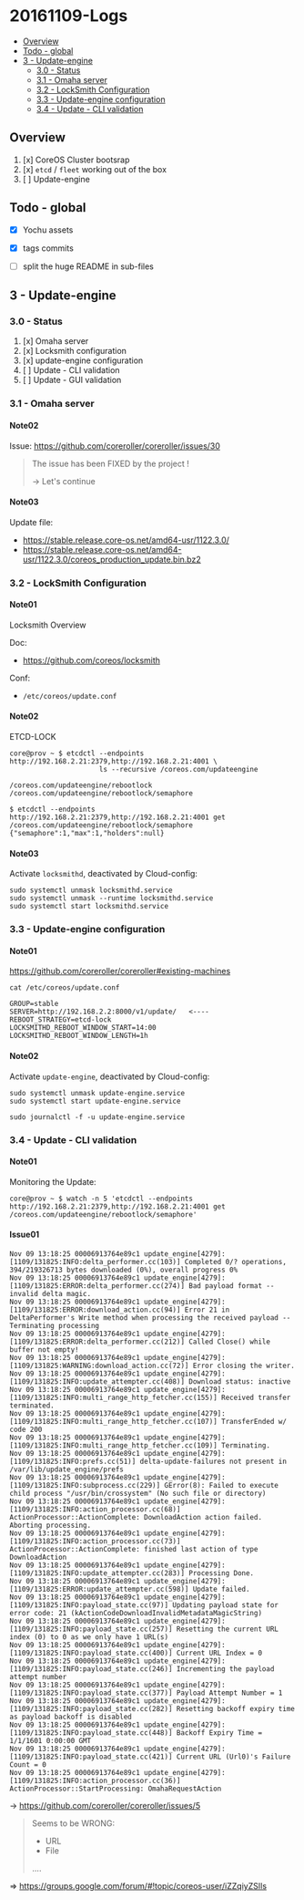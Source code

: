 # 20161109-Logs

<!-- MarkdownTOC -->

- [Overview](#overview)
- [Todo - global](#todo---global)
- [3 - Update-engine](#3---update-engine)
  - [3.0 - Status](#30---status)
  - [3.1 - Omaha server](#31---omaha-server)
  - [3.2 - LockSmith Configuration](#32---locksmith-configuration)
  - [3.3 - Update-engine configuration](#33---update-engine-configuration)
  - [3.4 - Update - CLI validation](#34---update---cli-validation)

<!-- /MarkdownTOC -->


## Overview

1. [x] CoreOS Cluster bootsrap
2. [x] `etcd` / `fleet` working out of the box
3. [ ] Update-engine




## Todo - global

- [x] Yochu assets
- [x] tags commits
- [ ] split the huge README in sub-files





## 3 - Update-engine

### 3.0 - Status

1. [x] Omaha server
2. [x] Locksmith configuration
3. [x] update-engine configuration
4. [ ] Update - CLI validation
5. [ ] Update - GUI validation



### 3.1 - Omaha server

#### Note02

Issue: https://github.com/coreroller/coreroller/issues/30

>
> The issue has been FIXED by the project !
>
> -> Let's continue
>


#### Note03

Update file:
- https://stable.release.core-os.net/amd64-usr/1122.3.0/
- https://stable.release.core-os.net/amd64-usr/1122.3.0/coreos_production_update.bin.bz2



### 3.2 - LockSmith Configuration

#### Note01

Locksmith Overview

Doc:
- https://github.com/coreos/locksmith

Conf:
- `/etc/coreos/update.conf`


#### Note02

ETCD-LOCK

```
core@prov ~ $ etcdctl --endpoints http://192.168.2.21:2379,http://192.168.2.21:4001 \
                      ls --recursive /coreos.com/updateengine

/coreos.com/updateengine/rebootlock
/coreos.com/updateengine/rebootlock/semaphore
```

```
$ etcdctl --endpoints http://192.168.2.21:2379,http://192.168.2.21:4001 get /coreos.com/updateengine/rebootlock/semaphore
{"semaphore":1,"max":1,"holders":null}
```


#### Note03

Activate `locksmithd`, deactivated by Cloud-config:

```
sudo systemctl unmask locksmithd.service
sudo systemctl unmask --runtime locksmithd.service
sudo systemctl start locksmithd.service
```



### 3.3 - Update-engine configuration

#### Note01

https://github.com/coreroller/coreroller#existing-machines

```
cat /etc/coreos/update.conf

GROUP=stable
SERVER=http://192.168.2.2:8000/v1/update/   <----
REBOOT_STRATEGY=etcd-lock
LOCKSMITHD_REBOOT_WINDOW_START=14:00
LOCKSMITHD_REBOOT_WINDOW_LENGTH=1h
```


#### Note02

Activate `update-engine`, deactivated by Cloud-config:

```
sudo systemctl unmask update-engine.service
sudo systemctl start update-engine.service

sudo journalctl -f -u update-engine.service
```



### 3.4 - Update - CLI validation

#### Note01

Monitoring the Update:

```
core@prov ~ $ watch -n 5 'etcdctl --endpoints http://192.168.2.21:2379,http://192.168.2.21:4001 get /coreos.com/updateengine/rebootlock/semaphore'
```


#### Issue01

```
Nov 09 13:18:25 00006913764e89c1 update_engine[4279]: [1109/131825:INFO:delta_performer.cc(103)] Completed 0/? operations, 394/219326713 bytes downloaded (0%), overall progress 0%
Nov 09 13:18:25 00006913764e89c1 update_engine[4279]: [1109/131825:ERROR:delta_performer.cc(274)] Bad payload format -- invalid delta magic.
Nov 09 13:18:25 00006913764e89c1 update_engine[4279]: [1109/131825:ERROR:download_action.cc(94)] Error 21 in DeltaPerformer's Write method when processing the received payload -- Terminating processing
Nov 09 13:18:25 00006913764e89c1 update_engine[4279]: [1109/131825:ERROR:delta_performer.cc(212)] Called Close() while buffer not empty!
Nov 09 13:18:25 00006913764e89c1 update_engine[4279]: [1109/131825:WARNING:download_action.cc(72)] Error closing the writer.
Nov 09 13:18:25 00006913764e89c1 update_engine[4279]: [1109/131825:INFO:update_attempter.cc(408)] Download status: inactive
Nov 09 13:18:25 00006913764e89c1 update_engine[4279]: [1109/131825:INFO:multi_range_http_fetcher.cc(155)] Received transfer terminated.
Nov 09 13:18:25 00006913764e89c1 update_engine[4279]: [1109/131825:INFO:multi_range_http_fetcher.cc(107)] TransferEnded w/ code 200
Nov 09 13:18:25 00006913764e89c1 update_engine[4279]: [1109/131825:INFO:multi_range_http_fetcher.cc(109)] Terminating.
Nov 09 13:18:25 00006913764e89c1 update_engine[4279]: [1109/131825:INFO:prefs.cc(51)] delta-update-failures not present in /var/lib/update_engine/prefs
Nov 09 13:18:25 00006913764e89c1 update_engine[4279]: [1109/131825:INFO:subprocess.cc(229)] GError(8): Failed to execute child process "/usr/bin/crossystem" (No such file or directory)
Nov 09 13:18:25 00006913764e89c1 update_engine[4279]: [1109/131825:INFO:action_processor.cc(68)] ActionProcessor::ActionComplete: DownloadAction action failed. Aborting processing.
Nov 09 13:18:25 00006913764e89c1 update_engine[4279]: [1109/131825:INFO:action_processor.cc(73)] ActionProcessor::ActionComplete: finished last action of type DownloadAction
Nov 09 13:18:25 00006913764e89c1 update_engine[4279]: [1109/131825:INFO:update_attempter.cc(283)] Processing Done.
Nov 09 13:18:25 00006913764e89c1 update_engine[4279]: [1109/131825:ERROR:update_attempter.cc(598)] Update failed.
Nov 09 13:18:25 00006913764e89c1 update_engine[4279]: [1109/131825:INFO:payload_state.cc(97)] Updating payload state for error code: 21 (kActionCodeDownloadInvalidMetadataMagicString)
Nov 09 13:18:25 00006913764e89c1 update_engine[4279]: [1109/131825:INFO:payload_state.cc(257)] Resetting the current URL index (0) to 0 as we only have 1 URL(s)
Nov 09 13:18:25 00006913764e89c1 update_engine[4279]: [1109/131825:INFO:payload_state.cc(400)] Current URL Index = 0
Nov 09 13:18:25 00006913764e89c1 update_engine[4279]: [1109/131825:INFO:payload_state.cc(246)] Incrementing the payload attempt number
Nov 09 13:18:25 00006913764e89c1 update_engine[4279]: [1109/131825:INFO:payload_state.cc(377)] Payload Attempt Number = 1
Nov 09 13:18:25 00006913764e89c1 update_engine[4279]: [1109/131825:INFO:payload_state.cc(282)] Resetting backoff expiry time as payload backoff is disabled
Nov 09 13:18:25 00006913764e89c1 update_engine[4279]: [1109/131825:INFO:payload_state.cc(448)] Backoff Expiry Time = 1/1/1601 0:00:00 GMT
Nov 09 13:18:25 00006913764e89c1 update_engine[4279]: [1109/131825:INFO:payload_state.cc(421)] Current URL (Url0)'s Failure Count = 0
Nov 09 13:18:25 00006913764e89c1 update_engine[4279]: [1109/131825:INFO:action_processor.cc(36)] ActionProcessor::StartProcessing: OmahaRequestAction
```

-> https://github.com/coreroller/coreroller/issues/5

>
> Seems to be WRONG:
> - URL
> - File
>
> ....
>

=> https://groups.google.com/forum/#!topic/coreos-user/iZZqiyZSIls





